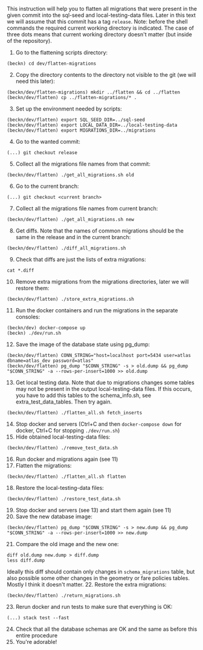This instruction will help you to flatten all migrations that were present in the given commit into the sql-seed and local-testing-data files.
Later in this text we will assume that this commit has a tag `release`.
Note: before the shell commands the required current working directory is indicated. The case of three dots means that
current working directory doesn't matter (but inside of the repository).

1. Go to the flattening scripts directory:
```
(beckn) cd dev/flatten-migrations
```
2. Copy the directory contents to the directory not visible to the git (we will need this later):
```
(beckn/dev/flatten-migrations) mkdir ../flatten && cd ../flatten
(beckn/dev/flatten) cp ../flatten-migrations/* .
```
3. Set up the environment needed by scripts:
```
(beckn/dev/flatten) export SQL_SEED_DIR=../sql-seed
(beckn/dev/flatten) export LOCAL_DATA_DIR=../local-testing-data
(beckn/dev/flatten) export MIGRATIONS_DIR=../migrations
```
4. Go to the wanted commit:
```
(...) git checkout release
```
5. Collect all the migrations file names from that commit:
```
(beckn/dev/flatten) ./get_all_migrations.sh old
```
6. Go to the current branch:
```
(...) git checkout <current branch>
```
7. Collect all the migrations file names from current branch:
```
(beckn/dev/flatten) ./get_all_migrations.sh new
```
8. Get diffs. Note that the names of common migrations should be the same in the release and in the current branch:
```
(beckn/dev/flatten) ./diff_all_migrations.sh
```
9. Check that diffs are just the lists of extra migrations:
```
cat *.diff
```
10. Remove extra migrations from the migrations directories, later we will restore them:
```
(beckn/dev/flatten) ./store_extra_migrations.sh
```
11. Run the docker containers and run the migrations in the separate consoles:
```
(beckn/dev) docker-compose up
(beckn) ./dev/run.sh
```
12. Save the image of the database state using pg_dump:
```
(beckn/dev/flatten) CONN_STRING="host=localhost port=5434 user=atlas dbname=atlas_dev password=atlas"
(beckn/dev/flatten) pg_dump "$CONN_STRING" -s > old.dump && pg_dump "$CONN_STRING" -a --rows-per-insert=1000 >> old.dump
```
13. Get local testing data. Note that due to migrations changes some tables may not be present in the output
    local-testing-data files. If this occurs, you have to add this tables to the schema_info.sh, see extra_test_data_tables. Then try again.
```
(beckn/dev/flatten) ./flatten_all.sh fetch_inserts
```
14. Stop docker and servers (Ctrl+C and then `docker-compose down` for docker, Ctrl+C for stopping `./dev/run.sh`)
15. Hide obtained local-testing-data files:
```
(beckn/dev/flatten) ./remove_test_data.sh
```
16. Run docker and migrations again (see 11)
17. Flatten the migrations:
```
(beckn/dev/flatten) ./flatten_all.sh flatten
```
18. Restore the local-testing-data files:
```
(beckn/dev/flatten) ./restore_test_data.sh
```
19. Stop docker and servers (see 13) and start them again (see 11)
20. Save the new database image:
```
(beckn/dev/flatten) pg_dump "$CONN_STRING" -s > new.dump && pg_dump "$CONN_STRING" -a --rows-per-insert=1000 >> new.dump
```
21. Compare the old image and the new one:
```
diff old.dump new.dump > diff.dump
less diff.dump
```
Ideally this diff should contain only changes in `schema_migrations` table, but also possible some other changes in the geometry or fare policies tables. Mostly I think it doesn't matter.
22. Restore the extra migrations:
```
(beckn/dev/flatten) ./return_migrations.sh
```
23. Rerun docker and run tests to make sure that everything is OK:
```
(...) stack test --fast
```
24. Check that all the database schemas are OK and the same as before this entire procedure
25. You're adorable!
